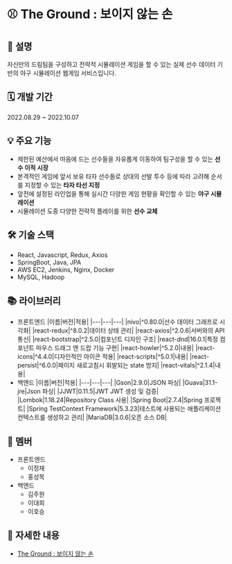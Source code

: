 # ⚾ The Ground : 보이지 않는 손

## 📜 설명

자신만의 드림팀을 구성하고 전략적 시뮬레이션 게임을 할 수 있는 실제 선수 데이터 기반의 야구 시뮬레이션 웹게임 서비스입니다.

## 🗓️ 개발 기간

2022.08.29 ~ 2022.10.07

## 💡 주요 기능
- 제한된 예산에서 마음에 드는 선수들을 자유롭게 이동하여 팀구성을 할 수 있는 **선수 이적 시장**
- 본격적인 게임에 앞서 보유 타자 선수들로 상대의 선발 투수 등에 따라 고려해 순서를 지정할 수 있는 **타자 타선 지정**
- 앞전에 설정된 라인업을 통해 실시간 다양한 게임 현황을 확인할 수 있는 **야구 시뮬레이션**
- 시뮬레이션 도중 다양한 전략적 플레이를 위한 **선수 교체**

## 🛠️ 기술 스택

- React, Javascript, Redux, Axios
- SpringBoot, Java, JPA
- AWS EC2, Jenkins, Nginx, Docker
- MySQL, Hadoop

## 📚 라이브러리

- 프론트엔드
    |이름|버전|적용|
    |---|---|---|
    |nivo|^0.80.0|선수 데이터 그래프로 시각화|
    |react-redux|^8.0.2|데이터 상태 관리|
    |react-axios|^2.0.6|서버와의 API 통신|
    |react-bootstrap|^2.5.0|컴포넌트 디자인 구조|
    |react-dnd|16.0.1|특정 컴포넌트 마우스 드래그 앤 드랍 기능 구현|
    |react-howler|^5.2.0|내용|
    |react-icons|^4.4.0|디자인적인 아이콘 적용|
    |react-scripts|^5.0.1|내용|
    |react-persist|^6.0.0|페이지 새로고침시 휘발되는 state 방지|
    |react-vitals|^2.1.4|내용|
- 백엔드
    |이름|버전|적용|
    |---|---|---|
    |Gson|2.9.0|JSON 파싱|
    |Guava|31.1-jre|Json 파싱|
    |JJWT|0.11.5|JWT JWT 생성 및 검증|
    |Lombok|1.18.24|Repository Class 사용|
    |Spring Boot|2.7.4|Spring 프로젝트|
    |Spring TestContext Framework|5.3.23|테스트에 사용되는 애플리케이션 컨텍스트를 생성하고 관리|
    |MariaDB|3.0.6|오픈 소스 DB|

## 👥 멤버

- 프론트엔드
    - 이정재
    - 홍성목
- 백엔드
    - 김주원
    - 이대희
    - 이호승


## **🔗 자세한 내용**

- [The Ground : 보이지 않는 손](https://gaudy-veil-46f.notion.site/The-Ground-a21accf657914deda3c494fbaa347cb1)
